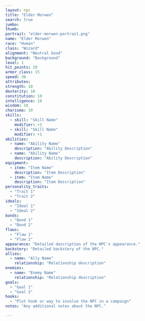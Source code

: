 ```yaml
---
layout: npc
title: "Elder Morwen"
search: true
jumbo:
thumb:
portrait: "elder-morwen-portrait.png"
name: "Elder Morwen"
race: "Human"
class: "Wizard"
alignment: "Neutral Good"
background: "Background"
level: 1
hit_points: 10
armor_class: 15
speed: 30
attributes:
strength: 10
dexterity: 10
constitution: 10
intelligence: 10
wisdom: 10
charisma: 10
skills:
  - skill: "Skill Name"
    modifier: +2
  - skill: "Skill Name"
    modifier: +1
abilities:
  - name: "Ability Name"
    description: "Ability Description"
  - name: "Ability Name"
    description: "Ability Description"
equipment:
  - item: "Item Name"
    description: "Item Description"
  - item: "Item Name"
    description: "Item Description"
personality_traits:
  - "Trait 1"
  - "Trait 2"
ideals:
  - "Ideal 1"
  - "Ideal 2"
bonds:
  - "Bond 1"
  - "Bond 2"
flaws:
  - "Flaw 1"
  - "Flaw 2"
appearance: "Detailed description of the NPC's appearance."
backstory: "Detailed backstory of the NPC."
allies:
  - name: "Ally Name"
    relationship: "Relationship description"
enemies:
  - name: "Enemy Name"
    relationship: "Relationship description"
goals:
  - "Goal 1"
  - "Goal 2"
hooks:
  - "Plot hook or way to involve the NPC in a campaign"
notes: "Any additional notes about the NPC."

---
```


